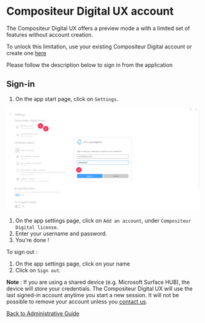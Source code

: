 # Compositeur Digital UX account

The Compositeur Digital UX offers a preview mode a with a limited set of features without account creation. 

To unlock this limitation, use your existing Compositeur Digital account or create one [here](http://www.compositeurdigital.com/Account/Register)

Please follow the description below to sign in from the application 

## Sign-in

1. On the app start page, click on `Settings`.

![Sign in](../img/administrative_connect_laptop.JPG)

1. On the app settings page, click on `Add an account`, under `Compositeur Digital license`.
1. Enter your username and password.
1. You're done !

To sign out :  

1. On the app settings page, click on your name
2. Click on `Sign out`.

**Note** : If you are using a shared device (e.g. Microsoft Surface HUB), the device will store your credentials. The Compositeur Digital UX will use the last signed-in account anytime you start a new session. It will not be possible to remove your account unless you [contact us](mailto:contact@excense.fr). 


[Back to Administrative Guide](index.md)
